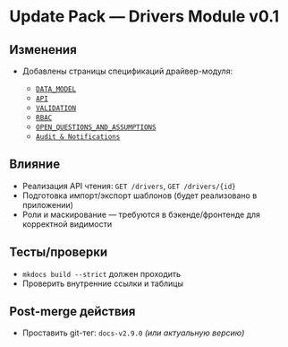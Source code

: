# Update Pack — Drivers Module v0.1

## Изменения

* Добавлены страницы спецификаций драйвер-модуля:

  * [`DATA_MODEL`](../../spec/drivers/DATA_MODEL.md)
  * [`API`](../../spec/drivers/API.md)
  * [`VALIDATION`](../../spec/drivers/VALIDATION.md)
  * [`RBAC`](../../spec/drivers/RBAC.md)
  * [`OPEN_QUESTIONS_AND_ASSUMPTIONS`](../../spec/drivers/OPEN_QUESTIONS_AND_ASSUMPTIONS.md)
  * [`Audit & Notifications`](../../spec/drivers/AUDIT_AND_NOTIFICATIONS.md)

## Влияние

* Реализация API чтения: `GET /drivers`, `GET /drivers/{id}`
* Подготовка импорт/экспорт шаблонов (будет реализовано в приложении)
* Роли и маскирование — требуются в бэкенде/фронтенде для корректной видимости

## Тесты/проверки

* `mkdocs build --strict` должен проходить
* Проверить внутренние ссылки и таблицы

## Post-merge действия

* Проставить git-тег: `docs-v2.9.0` *(или актуальную версию)*
